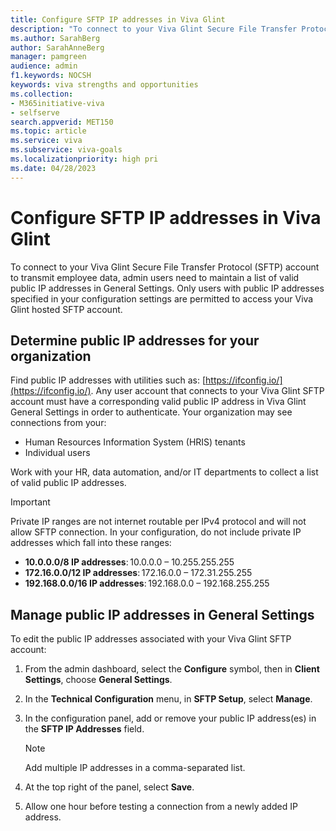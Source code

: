```yaml
---
title: Configure SFTP IP addresses in Viva Glint 
description: "To connect to your Viva Glint Secure File Transfer Protocol (SFTP) account to transmit employee data, admin users need to maintain a list of valid public IP addresses."
ms.author: SarahBerg
author: SarahAnneBerg
manager: pamgreen
audience: admin
f1.keywords: NOCSH
keywords: viva strengths and opportunities
ms.collection:  
- M365initiative-viva
- selfserve 
search.appverid: MET150 
ms.topic: article
ms.service: viva
ms.subservice: viva-goals
ms.localizationpriority: high pri
ms.date: 04/28/2023
---
```


# Configure SFTP IP addresses in Viva Glint 

To connect to your Viva Glint Secure File Transfer Protocol (SFTP) account to transmit employee data, admin users need to maintain a list of valid public IP addresses in General Settings. Only users with public IP addresses specified in your configuration settings are permitted to access your Viva Glint hosted SFTP account.  

## Determine public IP addresses for your organization 

Find public IP addresses with utilities such as: [https://ifconfig.io/](https://ifconfig.io/). Any user account that connects to your Viva Glint SFTP account must have a corresponding valid public IP address in Viva Glint General Settings in order to authenticate. Your organization may see connections from your: 

- Human Resources Information System (HRIS) tenants 
- Individual users 

Work with your HR, data automation, and/or IT departments to collect a list of valid public IP addresses.

>[!IMPORTANT]
> Private IP ranges are not internet routable per IPv4 protocol and will not allow SFTP connection. In your configuration, do not include private IP addresses which fall into these ranges:
> - **10.0.0.0/8 IP addresses**: 10.0.0.0 – 10.255.255.255 
> - **172.16.0.0/12 IP addresses**: 172.16.0.0 – 172.31.255.255
> - **192.168.0.0/16 IP addresses**: 192.168.0.0 – 192.168.255.255

## Manage public IP addresses in General Settings 

To edit the public IP addresses associated with your Viva Glint SFTP account: 

1. From the admin dashboard, select the **Configure** symbol, then in **Client Settings**, choose **General Settings**. 
2. In the **Technical Configuration** menu, in **SFTP Setup**, select **Manage**. 
3. In the configuration panel, add or remove your public IP address(es) in the **SFTP IP Addresses** field. 
   >[!NOTE]
   > Add multiple IP addresses in a comma-separated list.
 
4. At the top right of the panel, select **Save**. 
5. Allow one hour before testing a connection from a newly added IP address.  